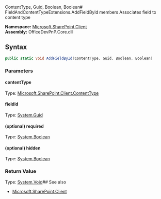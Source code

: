 ContentType, Guid, Boolean, Boolean# FieldAndContentTypeExtensions.AddFieldById members
Associates field to content type  

**Namespace:** [Microsoft.SharePoint.Client](Microsoft.SharePoint.Client.md)  
**Assembly:** OfficeDevPnP.Core.dll  
## Syntax
```C#
public static void AddFieldById(ContentType, Guid, Boolean, Boolean)
```
### Parameters
#### contentType
Type: [Microsoft.SharePoint.Client.ContentType](Microsoft.SharePoint.Client.ContentType.md) 
#### 
#### fieldId
Type: [System.Guid](System.Guid.md) 
#### 
#### (optional) required
Type: [System.Boolean](System.Boolean.md) 
#### 
#### (optional) hidden
Type: [System.Boolean](System.Boolean.md) 
#### 
### Return Value
Type: [System.Void](System.Void.md)## See also
- [Microsoft.SharePoint.Client](Microsoft.SharePoint.Client.md)
